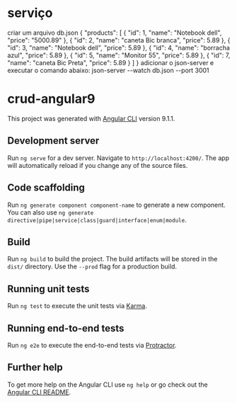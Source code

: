 # serviço
criar um arquivo db.json 
{
  "products": [
    {
      "id": 1,
      "name": "Notebook dell",
      "price": "5000.89"
    },
    {
      "id": 2,
      "name": "caneta Bic branca",
      "price": 5.89
    },
    {
      "id": 3,
      "name": "Notebook dell",
      "price": 5.89
    },
    {
      "id": 4,
      "name": "borracha azul",
      "price": 5.89
    },
    {
      "id": 5,
      "name": "Monitor 55",
      "price": 5.89
    },
    {
      "id": 7,
      "name": "caneta Bic Preta",
      "price": 5.89
    }
  ]
}
adicionar o json-server e executar o comando abaixo: 
json-server --watch db.json --port 3001


# crud-angular9

This project was generated with [Angular CLI](https://github.com/angular/angular-cli) version 9.1.1.

## Development server

Run `ng serve` for a dev server. Navigate to `http://localhost:4200/`. The app will automatically reload if you change any of the source files.

## Code scaffolding

Run `ng generate component component-name` to generate a new component. You can also use `ng generate directive|pipe|service|class|guard|interface|enum|module`.

## Build

Run `ng build` to build the project. The build artifacts will be stored in the `dist/` directory. Use the `--prod` flag for a production build.

## Running unit tests

Run `ng test` to execute the unit tests via [Karma](https://karma-runner.github.io).

## Running end-to-end tests

Run `ng e2e` to execute the end-to-end tests via [Protractor](http://www.protractortest.org/).

## Further help

To get more help on the Angular CLI use `ng help` or go check out the [Angular CLI README](https://github.com/angular/angular-cli/blob/master/README.md).
